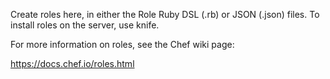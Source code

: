 Create roles here, in either the Role Ruby DSL (.rb) or JSON (.json) files.
To install roles on the server, use knife.

For more information on roles, see the Chef wiki page:

https://docs.chef.io/roles.html
